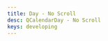 ```yaml
---
title: Day - No Scroll
desc: QCalendarDay - No Scroll
keys: developing
---
```


<example-viewer
  title="No Scroll"
  file="DayNoScroll"
  codepen-title="QCalendarDay"
/>
